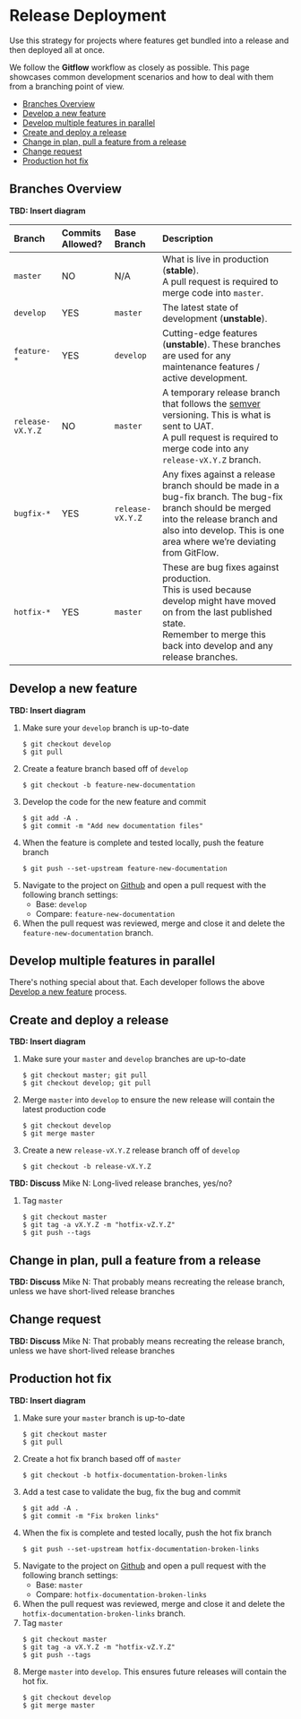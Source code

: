 # Release Deployment

Use this strategy for projects where features get bundled into a release and then
deployed all at once.

We follow the **Gitflow** workflow as closely as possible. This page showcases common development scenarios and how to deal with them from a branching point of view.

<!-- TOC depthFrom:2 depthTo:6 withLinks:1 updateOnSave:1 orderedList:0 -->

- [Branches Overview](#branches-overview)
- [Develop a new feature](#develop-a-new-feature)
- [Develop multiple features in parallel](#develop-multiple-features-in-parallel)
- [Create and deploy a release](#create-and-deploy-a-release)
- [Change in plan, pull a feature from a release](#change-in-plan-pull-a-feature-from-a-release)
- [Change request](#change-request)
- [Production hot fix](#production-hot-fix)

<!-- /TOC -->

## Branches Overview

**TBD: Insert diagram**

| Branch           | Commits Allowed? | Base Branch      | Description    |
| :----------------|:-----------------|:-----------------|:---------------|
| `master`         | NO               | N/A              | What is live in production (**stable**).<br/>A pull request is required to merge code into `master`. |
| `develop`        | YES              | `master`         | The latest state of development (**unstable**). |
| `feature-*`      | YES              | `develop`        | Cutting-edge features (**unstable**). These branches are used for any maintenance features / active development. |
| `release-vX.Y.Z` | NO               | `master`         | A temporary release branch that follows the [semver](http://semver.org/) versioning. This is what is sent to UAT.<br/>A pull request is required to merge code into any `release-vX.Y.Z` branch. |
| `bugfix-*`       | YES              | `release-vX.Y.Z` | Any fixes against a release branch should be made in a bug-fix branch. The bug-fix branch should be merged into the release branch and also into develop. This is one area where we’re deviating from GitFlow. |
| `hotfix-*`       | YES              | `master`         | These are bug fixes against production.<br/>This is used because develop might have moved on from the last published state.<br/>Remember to merge this back into develop and any release branches. |

## Develop a new feature

**TBD: Insert diagram**

1. Make sure your `develop` branch is up-to-date
   ```
   $ git checkout develop
   $ git pull
   ```
1. Create a feature branch based off of `develop`
   ```
   $ git checkout -b feature-new-documentation
   ```
1. Develop the code for the new feature and commit
   ```
   $ git add -A .
   $ git commit -m "Add new documentation files"
   ```
1. When the feature is complete and tested locally, push the feature branch
   ```
   $ git push --set-upstream feature-new-documentation
   ```
1. Navigate to the project on [Github](www.github.com) and open a pull request with the following branch settings:
   * Base: `develop`
   * Compare: `feature-new-documentation`
1. When the pull request was reviewed, merge and close it and delete the `feature-new-documentation` branch.

## Develop multiple features in parallel

There's nothing special about that. Each developer follows the above [Develop a new feature](#develop-a-new-feature) process.

## Create and deploy a release

**TBD: Insert diagram**

1. Make sure your `master` and `develop` branches are up-to-date
   ```
   $ git checkout master; git pull
   $ git checkout develop; git pull
   ```
1. Merge `master` into `develop` to ensure the new release will contain the latest production code
   ```
   $ git checkout develop
   $ git merge master
   ```
1. Create a new `release-vX.Y.Z` release branch off of `develop`
   ```
   $ git checkout -b release-vX.Y.Z
   ```

**TBD: Discuss**
Mike N: Long-lived release branches, yes/no?

1. Tag `master`
   ```
   $ git checkout master
   $ git tag -a vX.Y.Z -m "hotfix-vZ.Y.Z"
   $ git push --tags
   ```

## Change in plan, pull a feature from a release

**TBD: Discuss**
Mike N: That probably means recreating the release branch, unless we have short-lived release branches

## Change request

**TBD: Discuss**
Mike N: That probably means recreating the release branch, unless we have short-lived release branches

## Production hot fix

**TBD: Insert diagram**

1. Make sure your `master` branch is up-to-date
   ```
   $ git checkout master
   $ git pull
   ```
1. Create a hot fix branch based off of `master`
   ```
   $ git checkout -b hotfix-documentation-broken-links
   ```
1. Add a test case to validate the bug, fix the bug and commit
   ```
   $ git add -A .
   $ git commit -m "Fix broken links"
   ```
1. When the fix is complete and tested locally, push the hot fix branch
   ```
   $ git push --set-upstream hotfix-documentation-broken-links
   ```
1. Navigate to the project on [Github](www.github.com) and open a pull request with the following branch settings:
   * Base: `master`
   * Compare: `hotfix-documentation-broken-links`
1. When the pull request was reviewed, merge and close it and delete the `hotfix-documentation-broken-links` branch.
1. Tag `master`
   ```
   $ git checkout master
   $ git tag -a vX.Y.Z -m "hotfix-vZ.Y.Z"
   $ git push --tags
   ```
1. Merge `master` into `develop`. This ensures future releases will contain the hot fix.
   ```
   $ git checkout develop
   $ git merge master
   ```
